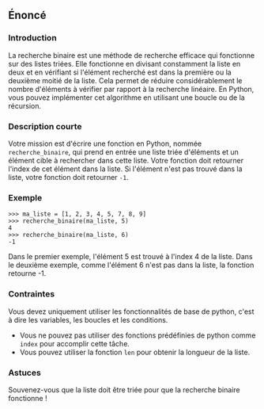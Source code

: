 ## Énoncé

### Introduction

La recherche binaire est une méthode de recherche efficace qui fonctionne sur des listes triées. Elle fonctionne en divisant constamment la liste en deux et en vérifiant si l'élément recherché est dans la première ou la deuxième moitié de la liste. Cela permet de réduire considérablement le nombre d'éléments à vérifier par rapport à la recherche linéaire. En Python, vous pouvez implémenter cet algorithme en utilisant une boucle ou de la récursion.

### Description courte

Votre mission est d'écrire une fonction en Python, nommée ```recherche_binaire```, qui prend en entrée une liste triée d'éléments et un élément cible à rechercher dans cette liste. Votre fonction doit retourner l'index de cet élément dans la liste. Si l'élément n'est pas trouvé dans la liste, votre fonction doit retourner ```-1```.

### Exemple

```
>>> ma_liste = [1, 2, 3, 4, 5, 7, 8, 9]
>>> recherche_binaire(ma_liste, 5)
4
>>> recherche_binaire(ma_liste, 6)
-1
```

Dans le premier exemple, l'élément 5 est trouvé à l'index 4 de la liste. Dans le deuxième exemple, comme l'élément 6 n'est pas dans la liste, la fonction retourne -1.

### Contraintes

Vous devez uniquement utiliser les fonctionnalités de base de python, c'est à dire les variables, les boucles et les conditions.
- Vous ne pouvez pas utiliser des fonctions prédéfinies de python comme ```index``` pour accomplir cette tâche.
- Vous pouvez utiliser la fonction ```len``` pour obtenir la longueur de la liste.

### Astuces

Souvenez-vous que la liste doit être triée pour que la recherche binaire fonctionne !